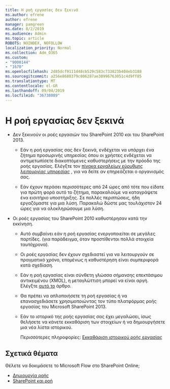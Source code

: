 ```yaml
---
title: Η ροή εργασίας δεν ξεκινά
ms.author: efrene
author: efrene
manager: pamgreen
ms.date: 8/2/2019
ms.audience: Admin
ms.topic: article
ROBOTS: NOINDEX, NOFOLLOW
localization_priority: Normal
ms.collection: Adm_O365
ms.custom:
- "9000144"
- "1670"
ms.openlocfilehash: 2d85dcf9111d48cb529c583c733823b404eb3188
ms.sourcegitcommit: a256e8680379c006287ae30996763051c4d9ff85
ms.translationtype: MT
ms.contentlocale: el-GR
ms.lasthandoff: 09/04/2019
ms.locfileid: "36738089"
---
```

# <a name="workflow-is-not-starting"></a>Η ροή εργασίας δεν ξεκινά

- Δεν ξεκινούν οι ροές εργασιών του SharePoint 2010 και του SharePoint 2013.

    - Εάν η ροή εργασίας σας δεν ξεκινά, ενδέχεται να υπάρχει ένα ζήτημα προσωρινής υπηρεσίας όπου οι χρήστες ενδέχεται να αντιμετωπίσετε διακοπτόμενες καθυστερήσεις με την πρόοδο της ροής εργασίας. Ελέγξτε τον [πίνακα εργαλείων εύρυθμης λειτουργίας υπηρεσίας](https:/admin.microsoft.com/AdminPortal/Home#/servicehealth) , για να δείτε αν επηρεάζεται ο οργανισμός σας.

    - Εάν έχουν περάσει περισσότερες από 24 ώρες από τότε που είδατε για πρώτη φορά αυτό το ζήτημα, παρακαλούμε να καταγράψετε ένα εισιτήριο υποστήριξης. Σε πολλές περιπτώσεις, ήδη εργαζόμαστε για μια λύση. Παρακαλώ δώστε μας τουλάχιστον 24 ώρες για να ολοκληρώσουμε μια λύση.

- Οι ροές εργασίας του SharePoint 2010 καθυστέρησαν κατά την εκκίνηση.

    - Αυτό συμβαίνει εάν η ροή εργασίας ενεργοποιείται σε μεγάλες παρτίδες. (για παράδειγμα, όταν προστίθενται πολλά στοιχεία ταυτόχρονα).

    - Οι ροές εργασίας δεν έχουν σχεδιαστεί για να λειτουργούν σε πραγματικό χρόνο, επομένως η καθυστέρηση είναι συμπεριφορά κατά σχεδίαση.

   -  Εάν η ροή εργασίας είναι σύνθετη γλώσσα σήμανσης επεκτάσιμου αντικειμένου (XMOL), η μεταγλώττιση μπορεί να είναι αργή. Ελέγξτε [αυτό το](https://support.microsoft.com//kb/3043697) άρθρο.

    - Θα πρέπει να απλοποιήσετε τη ροή εργασίας ή να επανασχεδιάσετε χρησιμοποιώντας τον τύπο πλατφόρμας ροής εργασίας του Microsoft SharePoint 2013.

    - Εάν το ιστορικό της ροής εργασίας σας έχει μεγαλώσει, ίσως θελήσετε να κάνετε εκκαθάριση των στοιχείων ή να δημιουργήσετε μια νέα λίστα ιστορικού.

        Περισσότερες πληροφορίες: [Εκκαθάριση ιστορικού ροής εργασίας](https://blogs.technet.microsoft.com/marj/2015/08/07/sharepoint-2010-workflows-best-practice-purge-workflow-history-list-items/)


## <a name="related-topics"></a>Σχετικά θέματα
Θέλετε να δοκιμάσετε το Microsoft Flow στο SharePoint Online;
- [Δημιουργία ροής](https://support.office.com/article/Create-a-flow-for-a-list-or-library-in-SharePoint-Online-or-OneDrive-for-Business-a9c3e03b-0654-46af-a254-20252e580d01) 
- [SharePoint και ροή](https://flow.microsoft.com/blog/sharepoint-and-flow/) 


